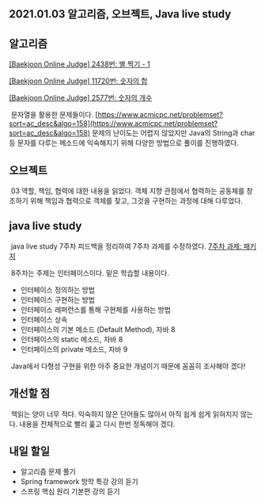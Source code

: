 ## 2021.01.03 알고리즘, 오브젝트, Java live study

## 알고리즘
[[Baekjoon Online Judge] 2438번: 별 찍기 - 1](https://hyeonic.tistory.com/294)

[[Baekjoon Online Judge] 11720번: 숫자의 합](https://hyeonic.tistory.com/30)

[[Baekjoon Online Judge] 2577번: 숫자의 개수](https://hyeonic.tistory.com/31)

&nbsp;문자열을 활용한 문제들이다. [https://www.acmicpc.net/problemset?sort=ac_desc&algo=158](https://www.acmicpc.net/problemset?sort=ac_desc&algo=158) 문제의 난이도는 어렵지 않았지만 Java의 String과 char 등 문자를 다루는 메소드에 익숙해지기 위해 다양한 방법으로 풀이를 진행하였다. 

## 오브젝트
&nbsp;03 역할, 책임, 협력에 대한 내용을 읽었다. 객체 지향 관점에서 협력하는 공동체를 창조하기 위해 책임과 협력으로 객체를 찾고, 그것을 구현하는 과정에 대해 다루었다.

## java live study
&nbsp;java live study 7주차 피드백을 정리하여 7주차 과제를 수정하였다. [7주차 과제: 패키지](https://hyeonic.tistory.com/22)

&nbsp;8주차는 주제는 인터페이스이다. 밑은 학습할 내용이다. 

 - 인터페이스 정의하는 방법
 - 인터페이스 구현하는 방법
 - 인터페이스 레퍼런스를 통해 구현체를 사용하는 방법
 - 인터페이스 상속
 - 인터페이스의 기본 메소드 (Default Method), 자바 8
 - 인터페이스의 static 메소드, 자바 8
 - 인터페이스의 private 메소드, 자바 9

&nbsp;Java에서 다형성 구현을 위한 아주 중요한 개념이기 때문에 꼼꼼히 조사해야 겠다!

## 개선할 점
&nbsp;책읽는 양이 너무 적다. 익숙하지 않은 단어들도 많아서 아직 쉽게 쉽게 읽혀지지 않는다. 내용을 전체적으로 빨리 훑고 다시 한번 정독해야 겠다.

## 내일 할일
 - 알고리즘 문제 풀기
 - Spring framework 방학 특강 강의 듣기
 - 스프링 핵심 원리 기본편 강의 듣기